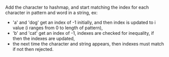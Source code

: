 Add the character to hashmap, and start matching the index for each character in pattern and word in a string, ex:
* 'a' and 'dog' get an index of -1 initially, and then index is updated to i value (i ranges from 0 to length of pattern),
* 'b' and 'cat' get an index of -1, indexes are checked for inequality, if then the indexes are updated,
* the next time the character and string appears, then indexes must match if not then rejected.
​